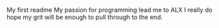 My first readme
My passion for programming lead me to ALX
I really do hope my grit will be enough to pull through to the end.

